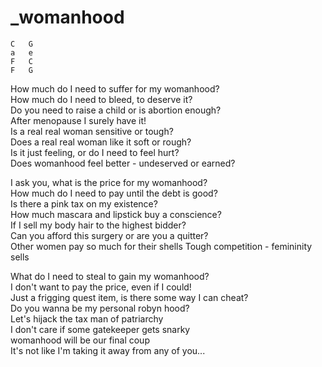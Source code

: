 # _womanhood

```
C	G
a	e
F	C
F	G
```

How much do I need to suffer for my womanhood?  
How much do I need to bleed, to deserve it?  
Do you need to raise a child or is abortion enough?  
After menopause I surely have it!  
Is a real real woman sensitive or tough?  
Does a real real woman like it soft or rough?  
Is it just feeling, or do I need to feel hurt?  
Does womanhood feel better - undeserved or earned?


I ask you, what is the price for my womanhood?  
How much do I need to pay until the debt is good?  
Is there a pink tax on my existence?  
How much mascara and lipstick buy a conscience?  
If I sell my body hair to the highest bidder?  
Can you afford this surgery or are you a quitter?  
Other women pay so much for their shells
Tough competition - femininity sells  


What do I need to steal to gain my womanhood?  
I don't want to pay the price, even if I could!  
Just a frigging quest item, is there some way I can cheat?  
Do you wanna be my personal robyn hood?  
Let's hijack the tax man of patriarchy  
I don't care if some gatekeeper gets snarky  
womanhood will be our final coup  
It's not like I'm taking it away from any of you...

